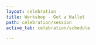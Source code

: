 ```yaml
---
layout: celebration
title: Workshop - Get a Wallet
path: celebration/session
active_tab: celebration/schedule

---
```


